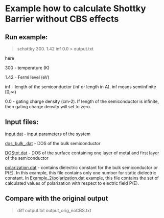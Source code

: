 
# Example how to calculate Shottky Barrier without CBS effects


## Run example:
> schottky 300. 1.42 inf 0.0 > output.txt

here

300 - temperature (K)

1.42 - Fermi level (eV)

inf - length of the semiconductor (inf or length in A). inf means semiinfinite [0,∞)

0.0 - gating charge density (cm-2). If length of the semiconductor is infinite, then gating charge density will set to zero.

## Input files:

[input.dat](input.dat) - input parameters of the system

[dos_bulk_.dat](dos_bulk_.dat) - DOS of the bulk semiconductor

[DOStot.dat](DOStot.dat) - DOS of the surface containing one layer of metal and first layer of the semiconductor

[polarization.dat](polarization.dat) - contains dielectric constant for the bulk semiconductor or P(E). In this example, this file contains only one number for static dielectric constant. In [Example_2/polarization.dat](https://github.com/Dmitry-Skachkov/SB/tree/main/Examples/Example_2/polarization.dat) example, this file contains the set of calculated values of polarization with respect to electric field P(E).   

## Compare with the original output
> diff output.txt output_orig_noCBS.txt





